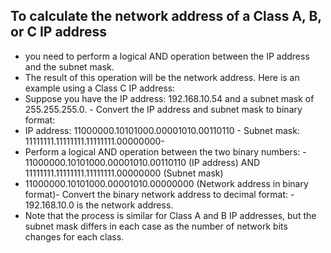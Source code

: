 ## To calculate the network address of a Class A, B, or C IP address
- you need to perform a logical AND operation between the IP address and the subnet mask. 
- The result of this operation will be the network address. Here is an example using a Class C IP address:
- Suppose you have the IP address: 192.168.10.54 and a subnet mask of 255.255.255.0. - Convert the IP address and subnet mask to binary format:  
- IP address: 11000000.10101000.00001010.00110110  - Subnet mask: 11111111.11111111.11111111.00000000- 
- Perform a logical AND operation between the two binary numbers:  - 11000000.10101000.00001010.00110110 (IP address)    AND    11111111.11111111.11111111.00000000 (Subnet mask)    
- 11000000.10101000.00001010.00000000 (Network address in binary format)- Convert the binary network address to decimal format:  - 192.168.10.0 is the network address.
- Note that the process is similar for Class A and B IP addresses, but the subnet mask differs in each case as the number of network bits changes for each class.

## 
